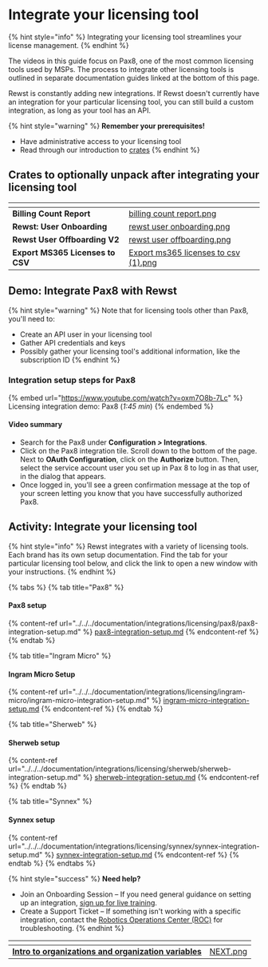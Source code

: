 # Integrate your licensing tool

{% hint style="info" %}
Integrating your licensing tool streamlines your license management.
{% endhint %}

The videos in this guide focus on Pax8, one of the most common licensing tools used by MSPs. The process to integrate other licensing tools is outlined in separate documentation guides linked at the bottom of this page.

Rewst is constantly adding new integrations. If Rewst doesn't currently have an integration for your particular licensing tool, you can still build a custom integration, as long as your tool has an API.

{% hint style="warning" %}
**Remember your prerequisites!**

* Have administrative access to your licensing tool
* Read through our introduction to [crates](../../../prebuilt-automations/crates/ "mention")
{% endhint %}

## Crates to optionally unpack after integrating your licensing tool <a href="#crates-to-optionally-unpack-after-integrating-your-licensing-tool" id="crates-to-optionally-unpack-after-integrating-your-licensing-tool"></a>

<table data-view="cards"><thead><tr><th></th><th data-hidden data-card-cover data-type="files"></th></tr></thead><tbody><tr><td><strong>Billing Count Report</strong></td><td><a href="../../../.gitbook/assets/billing count report.png">billing count report.png</a></td></tr><tr><td><strong>Rewst: User Onboarding</strong></td><td><a href="../../../.gitbook/assets/rewst user onboarding.png">rewst user onboarding.png</a></td></tr><tr><td><strong>Rewst User Offboarding V2</strong></td><td><a href="../../../.gitbook/assets/rewst user offboarding.png">rewst user offboarding.png</a></td></tr><tr><td><strong>Export MS365 Licenses to CSV</strong></td><td><a href="../../../.gitbook/assets/Export ms365 licenses to csv (1).png">Export ms365 licenses to csv (1).png</a></td></tr></tbody></table>

## **Demo: Integrate Pax8 with Rewst** <a href="#demo-integrating-pax8-with-rewst" id="demo-integrating-pax8-with-rewst"></a>

{% hint style="warning" %}
Note that for licensing tools other than Pax8, you'll need to:

* Create an API user in your licensing tool
* Gather API credentials and keys
* Possibly gather your licensing tool's additional information, like the subscription ID
{% endhint %}

### Integration setup steps for Pax8 <a href="#integration-setup-steps-for-pax8-1-45-min" id="integration-setup-steps-for-pax8-1-45-min"></a>

{% embed url="https://www.youtube.com/watch?v=oxm7O8b-7Lc" %}
Licensing integration demo: Pax8 (_1:45 min_)
{% endembed %}

#### **Video summary**

* Search for the Pax8 under **Configuration&#x20;**_**>**_**&#x20;Integrations**.
* Click on the Pax8 integration tile. Scroll down to the bottom of the page. Next to **OAuth Configuration**, click on the **Authorize** button. Then, select the service account user you set up in Pax 8 to log in as that user, in the dialog that appears.
* Once logged in, you'll see a green confirmation message at the top of your screen letting you know that you have successfully authorized Pax8.

## **Activity: Integrate your licensing tool** <a href="#activity-integrate-your-licensing-tool" id="activity-integrate-your-licensing-tool"></a>

{% hint style="info" %}
Rewst integrates with a variety of licensing tools. Each brand has its own setup documentation. Find the tab for your particular licensing tool below, and click the link to open a new window with your instructions.
{% endhint %}

{% tabs %}
{% tab title="Pax8" %}
#### Pax8 setup

{% content-ref url="../../../documentation/integrations/licensing/pax8/pax8-integration-setup.md" %}
[pax8-integration-setup.md](../../../documentation/integrations/licensing/pax8/pax8-integration-setup.md)
{% endcontent-ref %}
{% endtab %}

{% tab title="Ingram Micro" %}
#### Ingram Micro Setup

{% content-ref url="../../../documentation/integrations/licensing/ingram-micro/ingram-micro-integration-setup.md" %}
[ingram-micro-integration-setup.md](../../../documentation/integrations/licensing/ingram-micro/ingram-micro-integration-setup.md)
{% endcontent-ref %}
{% endtab %}

{% tab title="Sherweb" %}
#### Sherweb setup

{% content-ref url="../../../documentation/integrations/licensing/sherweb/sherweb-integration-setup.md" %}
[sherweb-integration-setup.md](../../../documentation/integrations/licensing/sherweb/sherweb-integration-setup.md)
{% endcontent-ref %}
{% endtab %}

{% tab title="Synnex" %}
#### Synnex setup

{% content-ref url="../../../documentation/integrations/licensing/synnex/synnex-integration-setup.md" %}
[synnex-integration-setup.md](../../../documentation/integrations/licensing/synnex/synnex-integration-setup.md)
{% endcontent-ref %}
{% endtab %}
{% endtabs %}

{% hint style="success" %}
**Need help?**

* Join an Onboarding Session – If you need general guidance on setting up an integration, [sign up for live training](https://outlook.office365.com/owa/calendar/RewstImplementation1@rewst.io/bookings/).
* Create a Support Ticket – If something isn't working with a specific integration, contact the [Robotics Operations Center (ROC)](mailto:roc@rewst.io) for troubleshooting.
{% endhint %}

<table data-view="cards"><thead><tr><th></th><th data-hidden data-card-cover data-type="files"></th></tr></thead><tbody><tr><td><a href="intro-to-organizations-and-organization-variables.md"><strong>Intro to organizations and organization variables</strong></a></td><td><a href="../../../.gitbook/assets/NEXT.png">NEXT.png</a></td></tr></tbody></table>
